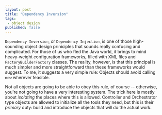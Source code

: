 ```yaml
---
layout: post
title: "Dependency Inversion"
tags:
 - object design
published: false
---
```


`Dependency Inversion`, or `Dependency Injection`, is one of those
high-sounding object design priniciples that sounds really confusing and
complicated.  For those of us who fled the Java world, it brings to mind
heavy-weight configuration frameworks, filled with XML files and
`FactoryBuilderFactory` classes.  The reality, however, is that this principal
is much simpler and more straightforward than these frameworks would suggest.
To me, it suggests a very simple rule: Objects should avoid calling `new`
wherever feasible.

<!-- more -->

Not all objects are going to be able to obey this rule, of course -- otherwise,
you're not going to have a very interesting system.  The trick here is
mostly about _isolating_ the places where this is allowed.  Controller and
Orchestrator type objects are allowed to initialize all the tools they need,
but this is their _primary_ duty:  build and introduce the objects that
will do the actual work.




